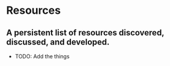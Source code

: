 # Resources
A persistent list of resources discovered, discussed, and developed.
----
- TODO: Add the things
